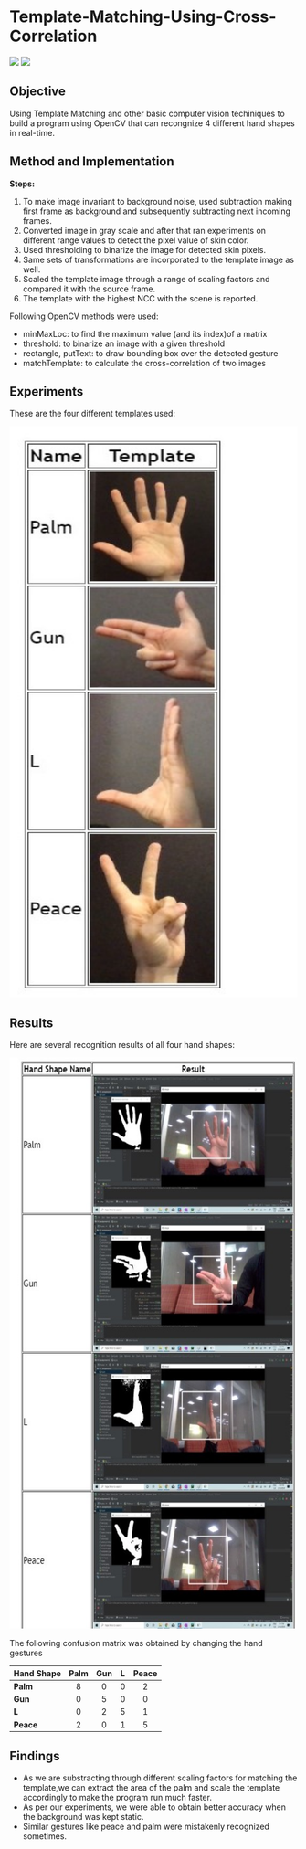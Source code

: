 # Template-Matching-Using-Cross-Correlation

![](https://img.shields.io/badge/OpenCV-4.2.0-blue.svg?style=flat) ![](https://img.shields.io/badge/python-3.7.1-green.svg?style=flat)

## Objective

Using Template Matching and other basic computer vision techiniques to build a program using OpenCV that can recongnize 4 different hand shapes in real-time.


## Method and Implementation
**Steps:**

1. To make image invariant to background noise, used subtraction making first frame as background and subsequently subtracting next incoming frames.
1. Converted image in gray scale and after that ran experiments on different range values to detect the pixel value of skin color.
1. Used thresholding to binarize the image for detected skin pixels.
1. Same sets of transformations are incorporated to the template image as well.
1. Scaled the template image through a range of scaling factors and compared it with the source frame.
1. The template with the highest NCC with the scene is reported.

Following OpenCV methods were used:

  * minMaxLoc: to find the maximum value (and its index)of a matrix
  * threshold: to binarize an image with a given threshold
  * rectangle, putText: to draw bounding box over the detected gesture
  * matchTemplate: to calculate the cross-correlation of two images
 
## Experiments
These are the four different templates used:

<img src="Experiments.jpg" width="650" height="1000">

## Results
Here are several recognition results of all four hand shapes:

<img src="Results.jpg" width="550" height="1000">

The following confusion matrix was obtained by changing the hand gestures


| **Hand Shape** | **Palm** | **Gun** | **L** | **Peace** | 
| :---         |     :---:      |        :---:  |  :---: |  :---: |
| **Palm**   | 8     | 0    | 0 |2
| **Gun**     | 0       | 5      | 0 | 0 |
| **L**     | 0       | 2      | 5 | 1|
| **Peace**     | 2| 0       | 1 | 5 |

## Findings

* As we are substracting through different scaling factors for matching the template,we can extract the area of the palm and scale the template accordingly to make the program run much faster.
* As per our experiments, we were able to obtain better accuracy when the background was kept static.
* Similar gestures like peace and palm were mistakenly recognized sometimes.

